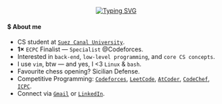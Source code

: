 <p align="center">
  <a href="https://git.io/typing-svg">
    <img src="https://readme-typing-svg.demolab.com?font=Play&pause=1500&color=A2F749&center=true&vCenter=true&width=420&lines=Hi,+I'm+Ahmed+Faraj_;Obsessed+with+CP+%26+Mathematics_;Feel+free+to+explore+my+repos_;ahmed@faraj+:~$+grep+%22i%3C3bash%22+readme.md_" alt="Typing SVG" />
  </a>
</p>


#### $ About me
- CS student at [`Suez Canal University`](https://suez.edu.eg/ar/).
- <b>1×</b> `ECPC` Finalist — `Specialist` @Codeforces.
- Interested in `back-end`, `low-level programming`, and `core CS concepts`.
- I use `vim`, btw — and yes, I <3 `Linux` & `bash`.
- Favourite chess opening? Sicilian Defense.
- Competitive Programming: [`Codeforces`](https://codeforces.com/profile/Ahmed_Faraj), [`LeetCode`](https://leetcode.com/u/Ahmed_Faraj/), [`AtCoder`](https://atcoder.jp/users/Ahmed_Faraj), [`CodeChef`](https://www.codechef.com/users/ahmed_faraj), [`ICPC`](https://icpc.global/ICPCID/XRR2FB1ZXTL5).
- Connect via [`Gmail`](your-link-here) or [`LinkedIn`](your-email-here).

